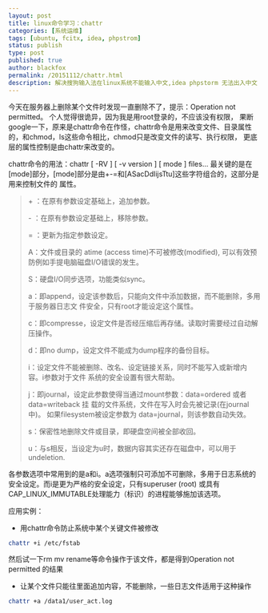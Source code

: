 ```yaml
---
layout: post
title: linux命令学习：chattr
categories: [系统运维]
tags: [ubuntu, fcitx, idea, phpstrom]
status: publish
type: post
published: true
author: blackfox
permalink: /20151112/chattr.html
description: 解决搜狗输入法在linux系统不能输入中文,idea phpstorm 无法出入中文
---
```


今天在服务器上删除某个文件时发现一直删除不了，提示：Operation not permitted。 个人觉得很诡异，因为我是用root登录的，不应该没有权限，
果断google一下，原来是chattr命令在作怪，chattr命令是用来改变文件、目录属性的，和chmod，ls这些命令相比，chmod只是改变文件的读写、执行权限，
更底层的属性控制是由chattr来改变的。

chattr命令的用法：chattr [ -RV ] [ -v version ] [ mode ] files...
最关键的是在[mode]部分，[mode]部分是由+-=和[ASacDdIijsTtu]这些字符组合的，这部分是用来控制文件的
属性。
<blockquote>
    <p>+ ：在原有参数设定基础上，追加参数。</p>
    <p>- ：在原有参数设定基础上，移除参数。</p>
    <p>= ：更新为指定参数设定。</p>
    <p>A：文件或目录的 atime (access time)不可被修改(modified), 可以有效预防例如手提电脑磁盘I/O错误的发生。</p>
    <p>S：硬盘I/O同步选项，功能类似sync。</p>
    <p>a：即append，设定该参数后，只能向文件中添加数据，而不能删除，多用于服务器日志文 件安全，只有root才能设定这个属性。</p>
    <p>c：即compresse，设定文件是否经压缩后再存储。读取时需要经过自动解压操作。</p>
    <p>d：即no dump，设定文件不能成为dump程序的备份目标。</p>
    <p>i：设定文件不能被删除、改名、设定链接关系，同时不能写入或新增内容。i参数对于文件 系统的安全设置有很大帮助。</p>
    <p>j：即journal，设定此参数使得当通过mount参数：data=ordered 或者 data=writeback 挂 载的文件系统，文件在写入时会先被记录(在journal中)。
    如果filesystem被设定参数为 data=journal，则该参数自动失效。</p>
    <p>s：保密性地删除文件或目录，即硬盘空间被全部收回。</p>
    <p>u：与s相反，当设定为u时，数据内容其实还存在磁盘中，可以用于undeletion.</p>
</blockquote>

各参数选项中常用到的是a和i。a选项强制只可添加不可删除，多用于日志系统的安全设定。而i是更为严格的安全设定，只有superuser (root) 或具有CAP_LINUX_IMMUTABLE处理能力（标识）的进程能够施加该选项。

应用实例：

+ 用chattr命令防止系统中某个关键文件被修改

```bash
chattr +i /etc/fstab
```

然后试一下rm mv rename等命令操作于该文件，都是得到Operation not permitted 的结果


+ 让某个文件只能往里面追加内容，不能删除，一些日志文件适用于这种操作

```bash
chattr +a /data1/user_act.log
```
